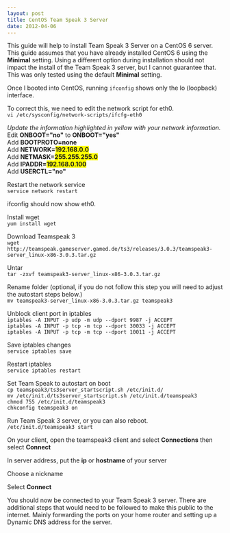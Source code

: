 ```yaml
---
layout: post
title: CentOS Team Speak 3 Server
date: 2012-04-06
---
```


This guide will help to install Team Speak 3 Server on a CentOS 6 server.  This guide assumes that you have already installed CentOS 6 using the **Minimal** setting. Using a different option during installation should not impact the install of the Team Speak 3 server, but I cannot guarantee that. This was only tested using the default **Minimal** setting.  

Once I booted into CentOS, running `ifconfig` shows only the lo (loopback) interface.  

To correct this, we need to edit the network script for eth0.  
`vi /etc/sysconfig/network-scripts/ifcfg-eth0`  


*Update the information highlighted in yellow with your network information.*
Edit **ONBOOT="no"** to **ONBOOT="yes"**  
Add **BOOTPROTO=none**  
Add **NETWORK=<span style="background-color: yellow;">192.168.0.0</span>**  
Add **NETMASK=<span style="background-color: yellow;">255.255.255.0</span>**  
Add **IPADDR=<span style="background-color: yellow;">192.168.0.100</span>**  
Add **USERCTL="no"**  
  
Restart the network service  
`service network restart`  
  
ifconfig should now show eth0.  
  
Install wget  
`yum install wget`  
  
Download Teamspeak 3  
`wget http://teamspeak.gameserver.gamed.de/ts3/releases/3.0.3/teamspeak3-server_linux-x86-3.0.3.tar.gz`  
  
Untar  
`tar -zxvf teamspeak3-server_linux-x86-3.0.3.tar.gz`  
  
Rename folder (optional, if you do not follow this step you will need to adjust the autostart steps below.)  
`mv teamspeak3-server_linux-x86-3.0.3.tar.gz teamspeak3`  
  
Unblock client port in iptables  
`iptables -A INPUT -p udp -m udp --dport 9987 -j ACCEPT`  
`iptables -A INPUT -p tcp -m tcp --dport 30033 -j ACCEPT`  
`iptables -A INPUT -p tcp -m tcp --dport 10011 -j ACCEPT`  
  
Save iptables changes  
`service iptables save`  

Restart iptables  
`service iptables restart`  

Set Team Speak to autostart on boot  
`cp teamspeak3/ts3server_startscript.sh /etc/init.d/`  
`mv /etc/init.d/ts3server_startscript.sh /etc/init.d/teamspeak3`  
`chmod 755 /etc/init.d/teamspeak3`  
`chkconfig teamspeak3 on`  
  
Run Team Speak 3 server, or you can also reboot.  
`/etc/init.d/teamspeak3 start`  
  
On your client, open the teamspeak3 client and select **Connections** then select **Connect**  
  
In server address, put the **ip** or **hostname** of your server  

Choose a nickname  

Select **Connect**  

You should now be connected to your Team Speak 3 server.  There are additional steps that would need to be followed to make this public to the internet.  Mainly forwarding the ports on your home router and setting up a Dynamic DNS address for the server.
